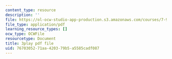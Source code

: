 ```yaml
---
content_type: resource
description: ''
file: https://ol-ocw-studio-app-production.s3.amazonaws.com/courses/7-91j-foundations-of-computational-and-systems-biology-spring-2014/7670305271aa420379b5a5585cadf087_PdyARRNwi7I.pdf
file_type: application/pdf
learning_resource_types: []
ocw_type: OCWFile
resourcetype: Document
title: 3play pdf file
uid: 76703052-71aa-4203-79b5-a5585cadf087
---
```

